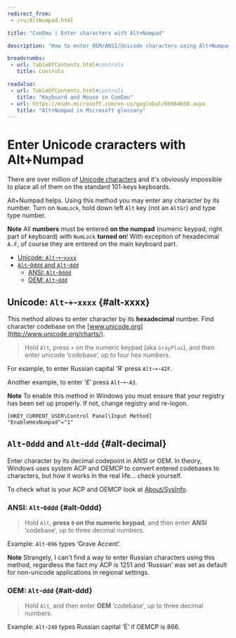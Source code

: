 ```yaml
---
redirect_from:
 - /ru/AltNumpad.html

title: "ConEmu | Enter characters with Alt+Numpad"

description: "How to enter OEM/ANSI/Unicode characters using Alt+Numpad"

breadcrumbs:
 - url: TableOfContents.html#controls
   title: Controls

readalso:
 - url: TableOfContents.html#controls
   title: "Keyboard and Mouse in ConEmu"
 - url: https://msdn.microsoft.com/en-us/goglobal/bb964658.aspx
   title: "Alt+Numpad in Microsoft glossary"
---
```


# Enter Unicode craracters with Alt+Numpad

There are over million of [Unicode characters](http://www.unicode.org/charts/)
and it's obviously impossible to place all of them on the standard 101-keys
keyboards.

Alt+Numpad helps. Using this method you may enter any character by its number.
Turn on `NumLock`, hold down left `Alt` key (not an `AltGr`) and type type number.

**Note** All **numbers** must be entered **on the numpad**
(numeric keypad, right part of keyboard) with `NumLock` **turned on**!
With exception of hexadecimal `A`..`F`, of course they are entered
on the main keyboard part.

* [Unicode: `Alt`-`+`-`xxxx`](#alt-xxxx)
* [`Alt`-`0ddd` and `Alt`-`ddd`](#alt-decimal)
  * [ANSI: `Alt`-`0ddd`](#alt-0ddd)
  * [OEM: `Alt`-`ddd`](#alt-ddd)


## Unicode: `Alt`-`+`-`xxxx`  {#alt-xxxx}

This method allows to enter character by its **hexadecimal** number.
Find character codebase on the [www.unicode.org](http://www.unicode.org/charts/).

> Hold `Alt`, press `+` on the numeric keypad (aka `GrayPlus`),
> and then enter unicode ‘codebase’,
> up to four hex numbers.

For example, to enter Russian capital ‘Я’ press `Alt`-`+`-`42F`.

Another example, to enter ‘£’ press `Alt`-`+`-`A3`.

**Note** To enable this method in Windows you must ensure that your
registry has been set up properly. If not, change registry and re-logon.

~~~
[HKEY_CURRENT_USER\Control Panel\Input Method]
"EnableHexNumpad"="1"
~~~

## `Alt`-`0ddd` and `Alt`-`ddd`  {#alt-decimal}

Enter character by its decimal codepoint in ANSI or OEM.
In theory, Windows uses system ACP and OEMCP to convert
entered codebases to characters, but how it works in the
real life... check yourself.

To check what is your ACP and OEMCP look at
[About/SysInfo](AboutDialog.html#About-SysInfo.png).


### ANSI: `Alt`-`0ddd`  {#alt-0ddd}

> Hold `Alt`,
> **press `0` on the numeric keypad**,
> and then enter **ANSI** ‘codebase’,
> up to three decimal numbers.

Example: `Alt`-`096` types ‘Grave Accent’.

**Note** Strangely, I can't find a way to enter Russian characters
using this method, regardless the fact my ACP is 1251 and ‘Russian’
was set as default for non-unicode applications in regional settings.


### OEM: `Alt`-`ddd`  {#alt-ddd}

> Hold `Alt`,
> and then enter **OEM** ‘codebase’,
> up to three decimal numbers.

Example: `Alt`-`240` types Russian capital ‘Ё’ if OEMCP is 866.


